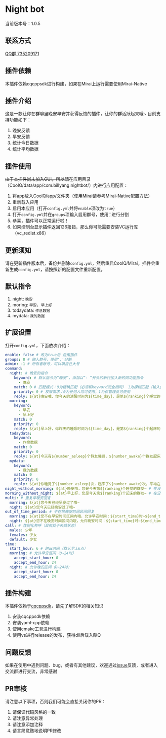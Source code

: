 # Night bot

当前版本号：1.0.5

## 联系方式
[QQ群 735209171](https://jq.qq.com/?_wv=1027&k=5cV7uEJ)  

## 插件依赖
本插件依赖cqcppsdk进行构建，如果在Mirai上运行需要使用Mirai-Native

## 插件介绍
这是一款让你在群聊里晚安早安并获得反馈的插件，让你的群活跃起来哦~
目前支持功能如下：
1. 晚安反馈
2. 早安反馈
3. 统计今日数据
4. 统计平均数据

## 插件使用
~~由于本插件尚未加入GUI，所以~~请在应用目录（CoolQ/data/app/com.billyang.nightbot/）内进行应用配置：  
1. 将app放入CoolQ/app/文件夹（使用Mirai请参考Mirai-Native配置方法）
2. 重新载入应用
3. 启用本应用（打开`config.yml`并将`enable`项改为`true`）
4. 打开`config.yml`并在`groups`项输入启用群号，使用','进行分割
5. 恭喜，插件可以正常运行啦！
6. 如果控制台显示插件返回126报错，那么你可能需要安装VC运行库（vc_redist.x86）

## 更新须知
请在更新插件版本后，备份并删除`config.yml`，然后重启CoolQ/Mirai，插件会重新生成`config.yml`，请按照新的配置文件重新配置。

## 默认指令
1. night: `晚安`
2. moring: `早安`、`早上好`
3. todaydata: `作息数据`
4. mydata: `我的数据`

## 扩展设置
打开`config.yml`，下面依次介绍：
```yml
enable: false # 改为true后 启用插件
groups: 0 # 输入群号，使用','分割
admin: -1 # 所有者账号，可以填自己大号
command:
  night: # 晚安的指令
    keyword: # 默认指令为“晚安”，添加以“- ”开头的新行加入新的同功能指令
      - 晚安
    match: 0 # 匹配模式：0为精确匹配（必须和keyword完全相同） 1为模糊匹配（输入包含keyword触发）
    priority: 0 # 权限需求：0为任何人均可使用，1为仅管理员可使用
    reply: ${at}晚安哦，你今天的清醒时间为${time_day}，是第${ranking}个睡觉的${call}~ # 回复方式：${at}为at群友，${time_day}为从上次晚安到本次早安所经过时间（24小时内），${ranking}为已经晚安过的人数，${call}为性别化称呼，在后面编辑
  morning:
    keyword:
      - 早安
      - 早上好
    match: 0
    priority: 0
    reply: ${at}早上好，你昨天的睡眠时间为${time_day}，是第${ranking}个起床的${call}~ # 回复方式：与晚安指令对称
  todaydata:
    keyword:
      - 作息数据
    match: 0
    priority: 0
    reply: ${at}今天有${number_asleep}个群友睡觉，${number_awake}个群友起床。 # 回复方式：${number_asleep}为已经晚安过的人数，${number_awake}为已经早安过的人数
  mydata:
    keyword:
      - 我的数据
    match: 0
    priority: 0
    reply: ${at}你睡觉了${number_asleep}次，起床了${number_awake}次，平均在${avg_sleep}睡觉，平均在${avg_wake}起床。 # 回复方式：${number_asleep}为已经晚安过的人数，${number_awake}为已经早安过的人数，${avg_sleep}为个人平均睡觉时间，${avg_wake}为个人平均起床时间
night_without_morning: ${at}晚安哦，您是今天第${ranking}个睡觉的群友~ # 在没有早安数据时晚安的回复，此处也可使用${call}
morning_without_night: ${at}早上好，您是今天第${ranking}个起床的群友~ # 在没有晚安数据时早安的回复，此处也可使用${call}
multi: # 重复早晚安回复
  morning: ${at}您今天已经早安过了哦~
  night: ${at}您今天已经晚安过了哦~
out_of_time_period: # 不在早晚安时间区间回复
  morning: ${at}您不在早安时间区间内哦，允许早安时间：${start_time}时~${end_time}时。
  night: ${at}您不在晚安时间区间内哦，允许晚安时间：${start_time}时~${end_time}时。
call: # 性别化称呼（目前处于失效状态）
  males: 少年
  females: 少女
  default: 少女
time:
  start_hour: 6 # 跨日时间（默认早上6点）
  morning: # 允许早安区间（0~24时）
    accept_start_hour: 0
    accept_end_hour: 24
  night: # 允许晚安区间（0~24时）
    accept_start_hour: 0
    accept_end_hour: 24
```

## 插件构建
本插件依赖于[cqcppsdk](https://cqcppsdk.cqp.moe/)，请先了解SDK的相关知识  

1. 安装cqcppsdk依赖
2. 安装yaml-cpp依赖
3. 使用cmake工具进行构建
4. 使用vs进行release的发布，获得dll后载入酷Q

## 问题反馈
如果在使用中遇到问题、bug，或者有其他建议，欢迎通过[issue](https://github.com/BillYang2016/nightbot/issues)反馈，或者进入交流群进行交流，非常感谢  

## PR审核
请注意以下事项，否则我们可能会直接关闭你的PR：  

1. 请保证代码风格的一致
2. 请注意异常处理
3. 请注意添加注释
4. 请言简意赅地说明PR修改
